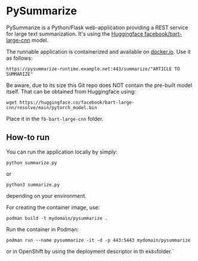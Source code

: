 # PySummarize
PySummarize is a Python/Flask web-application providing a REST service for large text summarization. It's using the [Huggingface facebook/bart-large-cnn](https://huggingface.co/facebook/bart-large-cnn) model.

The runnable application is containerized and available on [docker.io](https://hub.docker.com/repository/docker/domenicopiol/pysummarize/general). Use it as follows:

    https://pysummarize-runtime.example.net:443/summarize/"ARTICLE TO SUMMARIZE"

Be aware, due to its size this Git repo does NOT contain the pre-built model itself. That can be obtained from Huggingface using:

    wget https://huggingface.co/facebook/bart-large-cnn/resolve/main/pytorch_model.bin

Place it in the `fb-bart-large-cnn` folder.

## How-to run
You can run the application locally by simply:

    python summarize.py
or

    python3 summarize.py
depending on your environment.

For creating the container image, use:

    podman build -t mydomain/pysummarize .

Run the container in Podman:

    podman run --name pysummarize -it -d -p 443:5443 mydomain/pysummarize

or in OpenShift by using the deployment descriptor in th e`k8s`folder.`